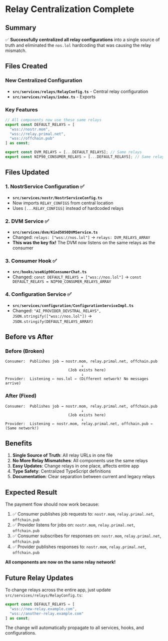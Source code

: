 # Relay Centralization Complete

## Summary

✅ **Successfully centralized all relay configurations** into a single source of truth and eliminated the `nos.lol` hardcoding that was causing the relay mismatch.

## Files Created

### New Centralized Configuration
- **`src/services/relays/RelayConfig.ts`** - Central relay configuration
- **`src/services/relays/index.ts`** - Exports

### Key Features
```typescript
// All components now use these same relays
export const DEFAULT_RELAYS = [
  "wss://nostr.mom",
  "wss://relay.primal.net", 
  "wss://offchain.pub"
] as const;

export const DVM_RELAYS = [...DEFAULT_RELAYS]; // Same relays
export const NIP90_CONSUMER_RELAYS = [...DEFAULT_RELAYS]; // Same relays
```

## Files Updated

### 1. NostrService Configuration ✅
- **`src/services/nostr/NostrServiceConfig.ts`**
- Now imports `RELAY_CONFIGS` from central location
- Uses `[...RELAY_CONFIGS]` instead of hardcoded relays

### 2. DVM Service ✅  
- **`src/services/dvm/Kind5050DVMService.ts`** 
- Changed: `relays: ["wss://nos.lol"]` → `relays: DVM_RELAYS_ARRAY`
- **This was the key fix!** The DVM now listens on the same relays as the consumer

### 3. Consumer Hook ✅
- **`src/hooks/useNip90ConsumerChat.ts`**
- Changed: `const DEFAULT_RELAYS = ["wss://nos.lol"]` → `const DEFAULT_RELAYS = NIP90_CONSUMER_RELAYS_ARRAY`

### 4. Configuration Service ✅
- **`src/services/configuration/ConfigurationServiceImpl.ts`**
- Changed: `"AI_PROVIDER_DEVSTRAL_RELAYS", JSON.stringify(["wss://nos.lol"])` → `JSON.stringify(DEFAULT_RELAYS_ARRAY)`

## Before vs After

### Before (Broken)
```
Consumer:  Publishes job → nostr.mom, relay.primal.net, offchain.pub
                                  ↓
                            (Job exists here)
                                  ↓
Provider:  Listening ← nos.lol ← (Different network! No messages arrive)
```

### After (Fixed)
```
Consumer:  Publishes job → nostr.mom, relay.primal.net, offchain.pub
                                  ↓
                            (Job exists here)
                                  ↓
Provider:  Listening ← nostr.mom, relay.primal.net, offchain.pub ← (Same network!)
```

## Benefits

1. **Single Source of Truth**: All relay URLs in one file
2. **No More Relay Mismatches**: All components use the same relays  
3. **Easy Updates**: Change relays in one place, affects entire app
4. **Type Safety**: Centralized TypeScript definitions
5. **Documentation**: Clear separation between current and legacy relays

## Expected Result

The payment flow should now work because:
1. ✅ Consumer publishes job requests to: `nostr.mom`, `relay.primal.net`, `offchain.pub`
2. ✅ Provider listens for jobs on: `nostr.mom`, `relay.primal.net`, `offchain.pub` 
3. ✅ Consumer subscribes for responses on: `nostr.mom`, `relay.primal.net`, `offchain.pub`
4. ✅ Provider publishes responses to: `nostr.mom`, `relay.primal.net`, `offchain.pub`

**All components are now on the same relay network!**

## Future Relay Updates

To change relays across the entire app, just update `src/services/relays/RelayConfig.ts`:

```typescript
export const DEFAULT_RELAYS = [
  "wss://new-relay.example.com",
  "wss://another-relay.example.com"
] as const;
```

The change will automatically propagate to all services, hooks, and configurations.